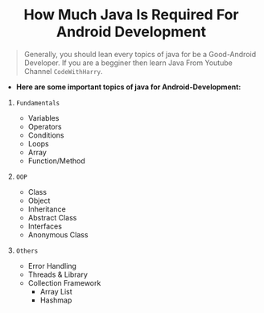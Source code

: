 <h1 align="center">
How Much Java Is Required For Android Development</h1>

> Generally, you should lean every topics of java for be a Good-Android Developer.
> If you are a begginer then learn Java From Youtube Channel `CodeWithHarry`.

* **Here are some important topics of java for Android-Development:**
1. `Fundamentals`
   * Variables
   * Operators
   * Conditions
   * Loops
   * Array
   * Function/Method
2. `OOP`
   * Class
   * Object
   * Inheritance
   * Abstract Class
   * Interfaces
   * Anonymous Class
 
3. `Others`
   * Error Handling
   * Threads & Library
   * Collection Framework
		* Array List
		* Hashmap
   
